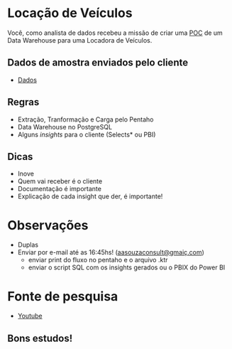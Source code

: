 # Locação de Veículos

Você, como analista de dados recebeu a missão de criar uma [POC](https://blog.ploomes.com/poc/) de um Data Warehouse para uma Locadora de Veículos.

## Dados de amostra enviados pelo cliente
- [Dados](https://github.com/aasouzaconsult/business_intelligence/blob/main/Case%20Estudo%20-%20Loca%C3%A7%C3%A3o%20Veiculos/tb_locacao.csv)

## Regras
- Extração, Tranformação e Carga pelo Pentaho
- Data Warehouse no PostgreSQL
- Alguns *insights* para o cliente (Selects* ou PBI)

## Dicas
- Inove
- Quem vai receber é o cliente
- Documentação é importante
- Explicação de cada insight que der, é importante!

# Observações
- Duplas
- Enviar por e-mail até as 16:45hs! (aasouzaconsult@gmaiç.com)
    - enviar print do fluxo no pentaho e o arquivo .ktr
    - enviar o script SQL com os insights gerados ou o PBIX do Power BI

# Fonte de pesquisa
- [Youtube](https://www.youtube.com/watch?v=NMxI4j7g4Ps&list=PLo04OWzokNVCD5LdnGGg8ssjGmIYbTyCG)

## Bons estudos!
